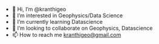 - 👋 Hi, I’m @kranthigeo
- 👀 I’m interested in Geophysics/Data Science
- 🌱 I’m currently learning Datascience
- 💞️ I’m looking to collaborate on Geophysics, Datascience
- 📫 How to reach me kranthigeo@gmail.com

<!---
kranthigeo/kranthigeo is a ✨ special ✨ repository because its `README.md` (this file) appears on your GitHub profile.
You can click the Preview link to take a look at your changes.
--->
